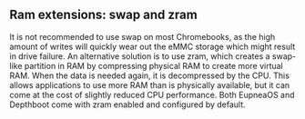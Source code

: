 ## Ram extensions: swap and zram

It is not recommended to use swap on most Chromebooks, as the high amount of writes will quickly wear out the eMMC
storage which might result in drive failure. An alternative solution is to use zram, which creates a swap-like
partition in RAM by compressing physical RAM to create more virtual RAM. When the data is needed again, it is
decompressed by the CPU. This allows applications to use more RAM than is physically available, but it can come at the
cost of slightly reduced CPU performance.
Both EupneaOS and Depthboot come with zram enabled and configured by default.